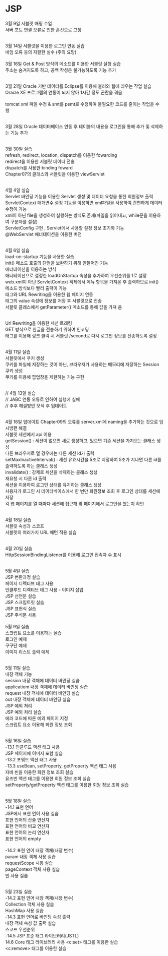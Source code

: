 # JSP
3월 9일 서블릿 매핑 수업<br>
서버 포트 연결 오류로 인한 혼선으로 고생<br><br>

3월 14일 서블릿을 이용한 로그인 연동 실습<br>
네임 오류 등의 자잘한 실수 (주의 요망)<br><br>
3월 16일 Get & Post 방식의 메소드를 이용한 서블릿 실행 실습<br>
주소는 숨겨지도록 하고, 공백 작성은 불가능하도록 기능 추가<br><br>

3월 21일 Oracle 기반 데이터를 Eclipse를 이용해 불러와 웹에 띄우는 작업 실습<br>
Oracle XE 프로그램의 연동이 되지 않아 1시간 정도 곤란을 겪음 <br><br>
tomcat xml 파일 수정 & smt를 psmt로 수정하여 불필요한 코드를 줄이는 작업을 수행 <br><br>

3월 28일 Oracle 데이터베이스 연동 후 테이블의 내용을 로그인을 통해 추가 및 삭제하는 기능 추가<br><br>

3월 30일 실습<br>refresh, redirect, location, dispatch를 이용한 fowarding<br>redirect을 이용한 서블릿 데이터 전송<br>dispatch를 사용한 binding foward
<br> Chapter07의 클래스와 서블릿을 이용한 viewServlet <br><br>

4월 4일 실습<br>
Servlet 바인딩 기능을 이용한 Servlet 생성 및 데이터 요청을 통한 회원정보 출력 <br>
ServletContext 매개변수 설정 기능을 이용하면 xml파일을 사용하여 간편하게 데이터 수정이 가능<br>
xml이 아닌 file을 생성하여 실행하는 방식도 존재(파일을 읽어내고, while문을 이용하여 구분자를 설정) <br> 
ServletConfig 구현 , Servlet에서 사용할 설정 정보 초기화 기능 <br>
@WebServlet 애너테이션을 이용한 버전 <br><br>

4월 6일 실습 <br>
load-on-startup 기능을 사용한 실습<br> 
init() 메소드 호출의 단점을 보완하기 위해 만들어진 기능<br> 
애너테이션을 이용하는 방식<br>
애너테이션으로 설정한 loadOnStartup 속성을 추가하여 우선순위를 1로 설정<br>
web.xml이 아닌 ServletContext 객체에서 메뉴 항목을 가져온 후 출력하므로 init() 메소드 방식보다 빨리 출력이 가능 <br>
<hidden> 태그와 URL Rewriting을 이용한 웹 페이지 연동 <br>
<hidden> 태그의 value 속성에 정보를 저장 후  서블릿으로 전송 <br>
서블릿 클래스에서 getParameter() 메소드를 통해 값을 가져 옴 <br> <br>

Url Rewriting을 이용한 세션 트래킹<br>
GET 방식으로 한글을 전송하기 위하여 인코딩<br>
<a> 태그를 이용해 링크 클릭 시 서블릿 /second로 다시 로그인 정보를 전송하도록 설정<br><br>

4월 11일 실습<br>
서블릿에서 쿠키 생성<br>
쿠키를 파일에 저장하는 것이 아닌, 브라우저가 사용하는 메모리에 저장하는 Session 쿠키 생성<br>
쿠키를 이용해 팝업창을 제한하는 기능 구현<br> <br>

// 4월 13일 실습<br>
// JABC 연동 오류로 인하여 실행에 실패 <br>
// 추후 해결방안 모색 후 업데이트 <br><br>

4월 16일 업데이트
Chapter09의 오류를 server.xml에 naming을 추가하는 것으로 임시방편 해결 <br>
서블릿 세션에서 api 이용<br>
getSession() : 세션이 없으면 새로 생성하고, 있으면 기존 세션을 가져오는 클래스 생성 <br>
다른 브라우저로 열 경우에는 다른 세션 id가 출력<br>
setMaxInactiveInterval() : 세션 유효시간을 5초로 지정하여 5초가 지나면 다른 id를 출력하도록 하는 클래스 생성 <br>
invalidate() : 강제로 세션을 삭제하는 클래스 생성 <br>
재요청 시 다른 id 출력 <br> 
세션을 이용하여 로그인 상태를 유지하는 클래스 생성<br>
사용자가 로그인 시 데이터베이스에서 한 번만 회원정보 조회 후 로그인 상태를 세션에 저장 <br>
각 웹 페이지를 열 때마다 세션에 접근해 앞 페이지에서 로그인을 했는지 확인<br><br>

4월 18일 실습<br>
서블릿 속성과 스코프<br>
서블릿의 여러가지 URL 패턴 적용 실습<br><br>

4월 20일 실습<br>
HttpSessionBindingListener를 이용해 로그인 접속자 수 표시 <br><br>

5월 4일 실습 <br>
JSP 변환과정 실습<br>
페이지 디렉티브 태그 사용<br>
인클루드 디렉티브 태그 사용 - 이미지 삽입<br>
JSP 선언문 실습 <br>
JSP 스크립트릿 실습 <br>
JSP 표현식 실습<br> 
JSP 주석문 사용<br><br>
5월 9일 실습<br>
스크립트 요소를 이용하는 실습<br>
로그인 예제<br>
구구단 예제<br>
이미지 리스트 출력 예제<br><br>

5월 11일 실습<br>
내장 객체 기능<br>
session 내장 객체에 데이터 바인딩 실습<br>
applicatiom 내장 객체에 데이터 바인딩 실습<br>
request 내장 객체에 데이터 바인딩 실습<br>
out 내장 객체에 데이터 바인딩 실습<br>
JSP 예외 처리<br>
JSP 예외 처리 실습<br>
에러 코드에 따른 예외 페이지 지정<br>
스크립트 요소 이용해 회원 정보 조회<br><br>

5월 16일 실습<br>
-13.1 인클루드 액션 태그 사용<br>
 JSP 페이지에 이미지 포함 실습<br>
-13.2 포워드 액션 태그 사용<br>
-13.3 useBean, setProperty, getProperty 액션 태그 사용 <br>
 자바 빈을 이용한 회원 정보 조회 실습 <br>
 유즈빈 액션 태그를 이용한 회원 정보 조회 실습 <br>
setProperty/getProperty 액션 태그를 이용한 회원 정보 조회 실습 <br><br>

5월 18일 실습<br>
-14.1 표현 언어<br>
JSP에서 표현 언어 사용 실습<br>
표현 언어의 산술 연산자<br>
표현 언어의 비교 연산자<br>
표현 언어의 논리 연산자<br>
표현 언어의 empty <br><br>
-14.2 표현 언어 내장 객체(내장 변수)<br>
param 내장 객체 사용 실습<br>
requestScope 시용 실습<br>
pageContext 객체 사용 실습<br>
빈 사용 실습<br><br>

5월 23일 실습<br>
-14.2 표현 언어 내장 객체(내장 변수)<br>
Collection 객체 사용 실습<br>
HashMap 사용 실습<br>
-14.3 표현 언어로 바인딩 속성 출력<br>
내장 객체 속성 값 출력 실습<br>
스코프 우선순위<br> 
-14.5 JSP 표준 태그 라이브러리(JSTL)<br>
 14.6 Core 태그 라이브러리 사용
 <c:set> 태그를 이용한 실습<br>
 <c:remove> 태그를 이용한 실습<br><br>
